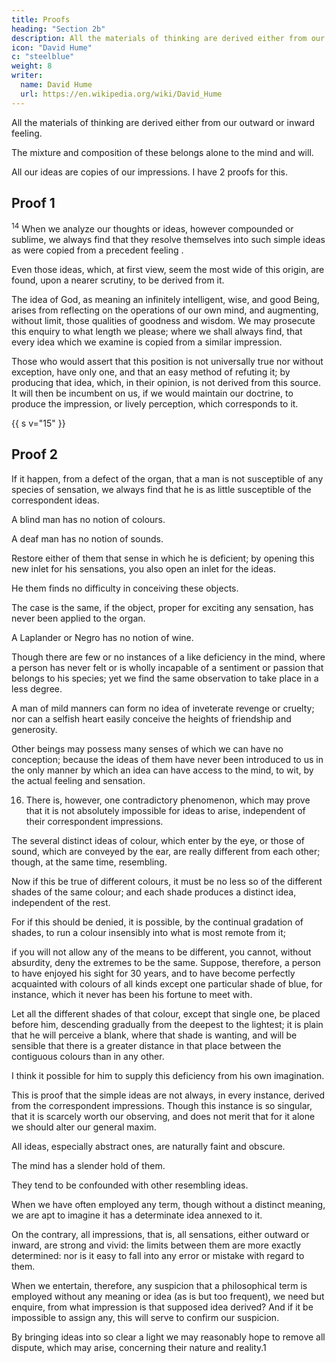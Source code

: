 ```yaml
---
title: Proofs
heading: "Section 2b"
description: All the materials of thinking are derived either from our outward or inward feeling
icon: "David Hume"
c: "steelblue"
weight: 8
writer:
  name: David Hume
  url: https://en.wikipedia.org/wiki/David_Hume
--- 
```





All the materials of thinking are derived either from our outward or inward feeling<!-- sentiment -->. 

The mixture and composition of these belongs alone to the mind and will.

All our ideas <!-- or more feeble perceptions --> are copies of our impressions. I have 2 proofs for this.


<!-- 14. To prove this, the two following arguments will, I hope, be sufficient.  -->

## Proof 1

<sup>14</sup> When we analyze our thoughts or ideas, however compounded or sublime, we always find that they resolve themselves into such simple ideas as were copied from a precedent feeling <!-- or sentiment -->. 

Even those ideas, which, at first view, seem the most wide of this origin, are found, upon a nearer scrutiny, to be derived from it. 

The idea of God, as meaning an infinitely intelligent, wise, and good Being, arises from reflecting on the operations of our own mind, and augmenting, without limit, those qualities of goodness and wisdom. We may prosecute this enquiry to what length we please; where we shall always find, that every idea which we examine is copied from a similar impression. 

Those who would assert that this position is not universally true nor without exception, have only one, and that an easy method of refuting it; by producing that idea, which, in their opinion, is not derived from this source. It will then be incumbent on us, if we would maintain our doctrine, to produce the impression, or lively perception, which corresponds to it. 


{{ s v="15" }} 

## Proof 2

If it happen, from a defect of the organ, that a man is not susceptible of any species of sensation, we always find that he is as little susceptible of the correspondent ideas. 

A blind man has no notion of colours. 

A deaf man has no notion of sounds.

Restore either of them that sense in which he is deficient; by opening this new inlet for his sensations, you also open an inlet for the ideas.

He them finds no difficulty in conceiving these objects. 

The case is the same, if the object, proper for exciting any sensation, has never been applied to the organ.

A Laplander or Negro has no notion of wine.

Though there are few or no instances of a like deficiency in the mind, where a person has never felt or is wholly incapable of a sentiment or passion that belongs to his species; yet we find the same observation to take place in a less degree. 

A man of mild manners can form no idea of inveterate revenge or cruelty; nor can a selfish heart easily conceive the heights of friendship and generosity. 


Other beings may possess many senses of which we can have no conception; because the ideas of them have never been introduced to us in the only manner by which an idea can have access to the mind, to wit, by the actual feeling and sensation. 


16. There is, however, one contradictory phenomenon, which may prove that it is not absolutely impossible for ideas to arise, independent of their correspondent impressions. 

The several distinct ideas of colour, which enter by the eye, or those of sound, which are conveyed by the ear, are really different from each other; though, at the same time, resembling. 

Now if this be true of different colours, it must be no less so of the different shades of the same colour; and each shade produces a distinct idea, independent of the rest. 

 For if this should be denied, it is possible, by the continual gradation of shades, to run a colour insensibly into what is most remote from it; 

if you will not allow any of the means to be different, you cannot, without absurdity, deny the extremes to be the same. Suppose, therefore, a person to have enjoyed his sight for 30 years, and to have become perfectly acquainted with colours of all kinds except one particular shade of blue, for instance, which it never has been his fortune to meet with. 

 Let all the different shades of that colour, except that single one, be placed before him, descending gradually from the deepest to the lightest; it is plain that he will perceive a blank, where that shade is wanting, and will be sensible that there is a greater distance in that place between the contiguous colours than in any other.

I think it possible for him to supply this deficiency from his own imagination.

<!-- , and raise up to himself the idea of that particular shade, though it had never been conveyed to him by his senses? -->

<!-- I believe there are few but will be of opinion that he can: and  -->

This is proof that the simple ideas are not always, in every instance, derived from the correspondent impressions. Though this instance is so singular, that it is scarcely worth our observing, and does not merit that for it alone we should alter our general maxim. 


<!-- 17. Here, therefore, is a proposition, which not only seems, in itself, simple and intelligible; but, if a proper use were made of it, might render every dispute equally intelligible, and banish all that jargon, which has so long taken possession of metaphysical reasonings, and drawn disgrace upon them.  -->

All ideas, especially abstract ones, are naturally faint and obscure. 

The mind has a slender hold of them. 

They tend to be confounded with other resembling ideas.

When we have often employed any term, though without a distinct meaning, we are apt to imagine it has a determinate idea annexed to it. 

On the contrary, all impressions, that is, all sensations, either outward or inward, are strong and vivid: the limits between them are more exactly determined: nor is it easy to fall into any error or mistake with regard to them. 

When we entertain, therefore, any suspicion that a philosophical term is employed without any meaning or idea (as is but too frequent), we need but enquire, from what impression is that supposed idea derived? And if it be impossible to assign any, this will serve to confirm our suspicion. 

By bringing ideas into so clear a light we may reasonably hope to remove all dispute, which may arise, concerning their nature and reality.1